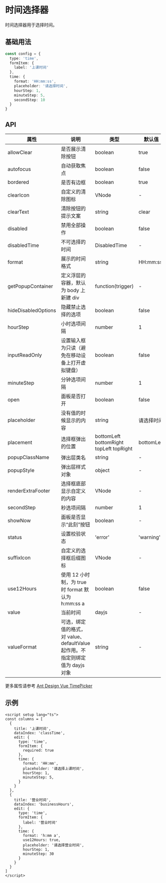 # 时间选择器

时间选择器用于选择时间。

## 基础用法

```ts
const config = {
  type: 'time',
  formItem: {
    label: '上课时间'
  },
  time: {
    format: 'HH:mm:ss',
    placeholder: '请选择时间',
    hourStep: 1,
    minuteStep: 5,
    secondStep: 10
  }
}
```

## API

| 属性 | 说明 | 类型 | 默认值 |
| --- | --- | --- | --- |
| allowClear | 是否展示清除按钮 | boolean | true |
| autofocus | 自动获取焦点 | boolean | false |
| bordered | 是否有边框 | boolean | true |
| clearIcon | 自定义的清除图标 | VNode | - |
| clearText | 清除按钮的提示文案 | string | clear |
| disabled | 禁用全部操作 | boolean | false |
| disabledTime | 不可选择的时间 | DisabledTime | - |
| format | 展示的时间格式 | string | HH:mm:ss |
| getPopupContainer | 定义浮层的容器，默认为 body 上新建 div | function(trigger) | - |
| hideDisabledOptions | 隐藏禁止选择的选项 | boolean | false |
| hourStep | 小时选项间隔 | number | 1 |
| inputReadOnly | 设置输入框为只读（避免在移动设备上打开虚拟键盘） | boolean | false |
| minuteStep | 分钟选项间隔 | number | 1 |
| open | 面板是否打开 | boolean | false |
| placeholder | 没有值的时候显示的内容 | string | 请选择时间 |
| placement | 选择框弹出的位置 | bottomLeft bottomRight topLeft topRight | bottomLeft |
| popupClassName | 弹出层类名 | string | - |
| popupStyle | 弹出层样式对象 | object | - |
| renderExtraFooter | 选择框底部显示自定义的内容 | VNode | - |
| secondStep | 秒选项间隔 | number | 1 |
| showNow | 面板是否显示“此刻”按钮 | boolean | - |
| status | 设置校验状态 | 'error' | 'warning' | - |
| suffixIcon | 自定义的选择框后缀图标 | VNode | - |
| use12Hours | 使用 12 小时制，为 true 时 format 默认为 h:mm:ss a | boolean | false |
| value | 当前时间 | dayjs | - |
| valueFormat | 可选，绑定值的格式，对 value、defaultValue 起作用。不指定则绑定值为 dayjs 对象 | string | - |

更多属性请参考 [Ant Design Vue TimePicker](https://www.antdv.com/components/time-picker-cn#api)

## 示例

```vue
<script setup lang="ts">
const columns = [
  {
    title: '上课时间',
    dataIndex: 'classTime',
    edit: {
      type: 'time',
      formItem: {
        required: true
      },
      time: {
        format: 'HH:mm',
        placeholder: '请选择上课时间',
        hourStep: 1,
        minuteStep: 5,
      }
    }
  },
  {
    title: '营业时间',
    dataIndex: 'businessHours',
    edit: {
      type: 'time',
      formItem: {
        label: '营业时间'
      },
      time: {
        format: 'h:mm a',
        use12Hours: true,
        placeholder: '请选择营业时间',
        hourStep: 1,
        minuteStep: 30
      }
    }
  }
]
</script>
```
